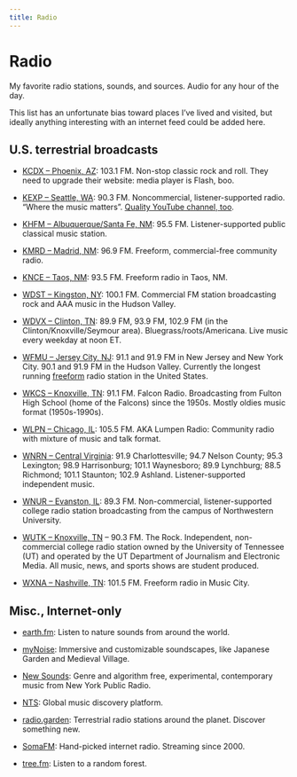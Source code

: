 ```yaml
---
title: Radio
---
```


# Radio

My favorite radio stations, sounds, and sources. Audio for any hour of the day.

This list has an unfortunate bias toward places I’ve lived and visited, but ideally anything interesting with an internet feed could be added here.

## U.S. terrestrial broadcasts

- [KCDX – Phoenix, AZ](https://www.kcdx.com/): 103.1 FM. Non-stop classic rock and roll. They need to upgrade their website: media player is Flash, boo.

- [KEXP – Seattle, WA](https://kexp.org/): 90.3 FM. Noncommercial, listener-supported radio. “Where the music matters”. [Quality YouTube channel, too](https://www.youtube.com/kexp).

- [KHFM – Albuquerque/Santa Fe, NM](https://khfm.org/): 95.5 FM. Listener-supported public classical music station.

- [KMRD – Madrid, NM](https://kmrd.fm/): 96.9 FM. Freeform, commercial-free community radio.

- [KNCE – Taos, NM](https://truetaosradio.com/): 93.5 FM. Freeform radio in Taos, NM.

- [WDST – Kingston, NY](https://radiowoodstock.com/): 100.1 FM. Commercial FM station broadcasting rock and AAA music in the Hudson Valley.

- [WDVX – Clinton, TN](https://wdvx.com/): 89.9 FM, 93.9 FM, 102.9 FM (in the Clinton/Knoxville/Seymour area). Bluegrass/roots/Americana. Live music every weekday at noon ET.

- [WFMU – Jersey City, NJ](https://wfmu.org/): 91.1 and 91.9 FM in New Jersey and New York City. 90.1 and 91.9 FM in the Hudson Valley. Currently the longest running [freeform](https://wfmu.org/freeform.html) radio station in the United States.

- [WKCS – Knoxville, TN](https://wkcsradio.org/): 91.1 FM. Falcon Radio. Broadcasting from Fulton High School (home of the Falcons) since the 1950s. Mostly oldies music format (1950s-1990s).

- [WLPN – Chicago, IL](https://lumpenradio.com/): 105.5 FM. AKA Lumpen Radio: Community radio with mixture of music and talk format.

- [WNRN – Central Virginia](https://wnrn.org/): 91.9 Charlottesville; 94.7 Nelson County; 95.3 Lexington; 98.9 Harrisonburg; 101.1 Waynesboro; 89.9 Lynchburg; 88.5 Richmond; 101.1 Staunton; 102.9 Ashland. Listener-supported independent music.

- [WNUR – Evanston, IL](https://wnur.northwestern.edu/): 89.3 FM. Non-commercial, listener-supported college radio station broadcasting from the campus of Northwestern University.

- [WUTK – Knoxville, TN](https://wutkradio.com/) – 90.3 FM. The Rock. Independent, non-commercial college radio station owned by the University of Tennessee (UT) and operated by the UT Department of Journalism and Electronic Media. All music, news, and sports shows are student produced.

- [WXNA – Nashville, TN](https://www.wxnafm.org/): 101.5 FM. Freeform radio in Music City.

## Misc., Internet-only

- [earth.fm](https://earth.fm/): Listen to nature sounds from around the world.

- [myNoise](https://mynoise.net/): Immersive and customizable soundscapes, like Japanese Garden and Medieval Village.

- [New Sounds](https://www.newsounds.org/): Genre and algorithm free, experimental, contemporary music from New York Public Radio.

- [NTS](https://www.nts.live/): Global music discovery platform.

- [radio.garden](https://radio.garden/): Terrestrial radio stations around the planet. Discover something new.

- [SomaFM](https://somafm.com/): Hand-picked internet radio. Streaming since 2000.

- [tree.fm](https://www.tree.fm/): Listen to a random forest.

